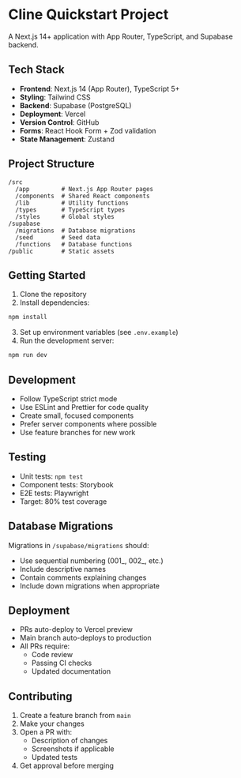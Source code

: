 # Cline Quickstart Project

A Next.js 14+ application with App Router, TypeScript, and Supabase backend.

## Tech Stack

- **Frontend**: Next.js 14 (App Router), TypeScript 5+
- **Styling**: Tailwind CSS
- **Backend**: Supabase (PostgreSQL)
- **Deployment**: Vercel
- **Version Control**: GitHub
- **Forms**: React Hook Form + Zod validation
- **State Management**: Zustand

## Project Structure

```
/src
  /app         # Next.js App Router pages
  /components  # Shared React components
  /lib         # Utility functions
  /types       # TypeScript types
  /styles      # Global styles
/supabase
  /migrations  # Database migrations
  /seed        # Seed data
  /functions   # Database functions
/public        # Static assets
```

## Getting Started

1. Clone the repository
2. Install dependencies:
```bash
npm install
```
3. Set up environment variables (see `.env.example`)
4. Run the development server:
```bash
npm run dev
```

## Development

- Follow TypeScript strict mode
- Use ESLint and Prettier for code quality
- Create small, focused components
- Prefer server components where possible
- Use feature branches for new work

## Testing

- Unit tests: `npm test`
- Component tests: Storybook
- E2E tests: Playwright
- Target: 80% test coverage

## Database Migrations

Migrations in `/supabase/migrations` should:
- Use sequential numbering (001_, 002_, etc.)
- Include descriptive names
- Contain comments explaining changes
- Include down migrations when appropriate

## Deployment

- PRs auto-deploy to Vercel preview
- Main branch auto-deploys to production
- All PRs require:
  - Code review
  - Passing CI checks
  - Updated documentation

## Contributing

1. Create a feature branch from `main`
2. Make your changes
3. Open a PR with:
   - Description of changes
   - Screenshots if applicable
   - Updated tests
4. Get approval before merging
